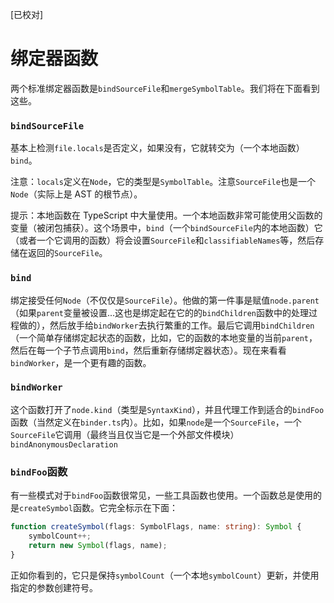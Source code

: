 [已校对]
# 绑定器函数

两个标准绑定器函数是`bindSourceFile`和`mergeSymbolTable`。我们将在下面看到这些。

### `bindSourceFile`

基本上检测`file.locals`是否定义，如果没有，它就转交为（一个本地函数）`bind`。

注意：`locals`定义在`Node`，它的类型是`SymbolTable`。注意`SourceFile`也是一个`Node`（实际上是 AST 的根节点）。

提示：本地函数在 TypeScript 中大量使用。一个本地函数非常可能使用父函数的变量（被闭包捕获）。这个场景中，`bind`（一个`bindSourceFile`内的本地函数）它（或者一个它调用的函数）将会设置`SourceFile`和`classifiableNames`等，然后存储在返回的`SourceFile`。

### `bind`

绑定接受任何`Node`（不仅仅是`SourceFile`）。他做的第一件事是赋值`node.parent`（如果`parent`变量被设置...这也是绑定起在它的的`bindChildren`函数中的处理过程做的），然后放手给`bindWorker`去执行繁重的工作。最后它调用`bindChildren`（一个简单存储绑定起状态的函数，比如，它的函数的本地变量的当前`parent`，然后在每一个子节点调用`bind`，然后重新存储绑定器状态）。现在来看看`bindWorker`，是一个更有趣的函数。

### `bindWorker`

这个函数打开了`node.kind`（类型是`SyntaxKind`），并且代理工作到适合的`bindFoo`函数（当然定义在`binder.ts`内）。比如，如果`node`是一个`SourceFile`，一个`SourceFile`它调用（最终当且仅当它是一个外部文件模块）`bindAnonymousDeclaration`

### `bindFoo`函数

有一些模式对于`bindFoo`函数很常见，一些工具函数也使用。一个函数总是使用的是`createSymbol`函数。它完全标示在下面：
```ts
function createSymbol(flags: SymbolFlags, name: string): Symbol {
    symbolCount++;
    return new Symbol(flags, name);
}
```

正如你看到的，它只是保持`symbolCount`（一个本地`symbolCount`）更新，并使用指定的参数创建符号。